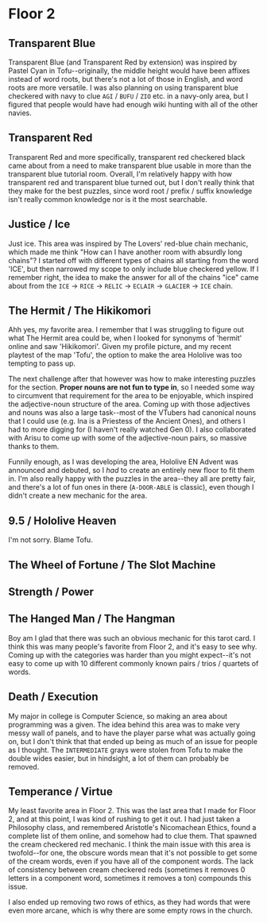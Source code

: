 # Floor 2

## Transparent Blue

Transparent Blue (and Transparent Red by extension) was inspired by Pastel Cyan in Tofu--originally, the middle height would have been affixes instead of word roots, but there's not a lot of those in English, and word roots are more versatile. I was also planning on using transparent blue checkered with navy to clue `AGI` / `BUFU` / `ZIO` etc. in a navy-only area, but I figured that people would have had enough wiki hunting with all of the other navies.

## Transparent Red

Transparent Red and more specifically, transparent red checkered black came about from a need to make transparent blue usable in more than the transparent blue tutorial room. Overall, I'm relatively happy with how transparent red and transparent blue turned out, but I don't really think that they make for the best puzzles, since word root / prefix / suffix knowledge isn't really common knowledge nor is it the most searchable.

## Justice / Ice

Just ice. This area was inspired by The Lovers' red-blue chain mechanic, which made me think "How can I have another room with absurdly long chains"? I started off with different types of chains all starting from the word 'ICE', but then narrowed my scope to only include blue checkered yellow. If I remember right, the idea to make the answer for all of the chains "ice" came about from the `ICE` -> `RICE` -> `RELIC` -> `ECLAIR` -> `GLACIER` -> `ICE` chain.

## The Hermit / The Hikikomori

Ahh yes, my favorite area. I remember that I was struggling to figure out what The Hermit area could be, when I looked for synonyms of 'hermit' online and saw 'Hikikomori'. Given my profile picture, and my recent playtest of the map 'Tofu', the option to make the area Hololive was too tempting to pass up.

The next challenge after that however was how to make interesting puzzles for the section. **Proper nouns are not fun to type in**, so I needed some way to circumvent that requirement for the area to be enjoyable, which inspired the adjective-noun structure of the area. Coming up with those adjectives and nouns was also a large task--most of the VTubers had canonical nouns that I could use (e.g. Ina is a Priestess of the Ancient Ones), and others I had to more digging for (I haven't really watched Gen 0). I also collaborated with Arisu to come up with some of the adjective-noun pairs, so massive thanks to them.

Funnily enough, as I was developing the area, Hololive EN Advent was announced and debuted, so I *had* to create an entirely new floor to fit them in. I'm also really happy with the puzzles in the area--they all are pretty fair, and there's a lot of fun ones in there (`A-DOOR-ABLE` is classic), even though I didn't create a new mechanic for the area.

## 9.5 / Hololive Heaven

I'm not sorry. Blame Tofu.

## The Wheel of Fortune / The Slot Machine

## Strength / Power

## The Hanged Man / The Hangman

Boy am I glad that there was such an obvious mechanic for this tarot card. I think this was many people's favorite from Floor 2, and it's easy to see why. Coming up with the categories was harder than you might expect--it's not easy to come up with 10 different commonly known pairs / trios / quartets of words.

## Death / Execution

My major in college is Computer Science, so making an area about programming was a given. The idea behind this area was to make very messy wall of panels, and to have the player parse what was actually going on, but I don't think that that ended up being as much of an issue for people as I thought. The `INTERMEDIATE` grays were stolen from Tofu to make the double wides easier, but in hindsight, a lot of them can probably be removed.

## Temperance / Virtue

My least favorite area in Floor 2. This was the last area that I made for Floor 2, and at this point, I was kind of rushing to get it out. I had just taken a Philosophy class, and remembered Aristotle's Nicomachean Ethics, found a complete list of them online, and somehow had to clue them. That spawned the cream checkered red mechanic. I think the main issue with this area is twofold--for one, the obscure words mean that it's not possible to get some of the cream words, even if you have all of the component words. The lack of consistency between cream checkered reds (sometimes it removes 0 letters in a component word, sometimes it removes a ton) compounds this issue.

I also ended up removing two rows of ethics, as they had words that were even more arcane, which is why there are some empty rows in the church.
